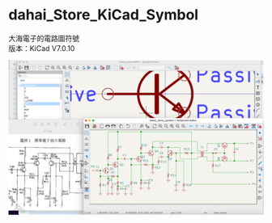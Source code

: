 # dahai_Store_KiCad_Symbol
  
大海電子的電路圖符號  
版本：KiCad V7.0.10  
  
![](截圖%202024-01-18%20上午11.35.12.png)
